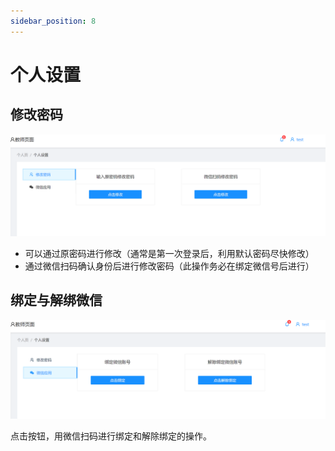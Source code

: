 ```yaml
---
sidebar_position: 8
---
```


# 个人设置

## 修改密码

![如图所示](./img/24.png)

- 可以通过原密码进行修改（通常是第一次登录后，利用默认密码尽快修改）
- 通过微信扫码确认身份后进行修改密码（此操作务必在绑定微信号后进行）

## 绑定与解绑微信

![如图所示](./img/25.png)

点击按钮，用微信扫码进行绑定和解除绑定的操作。

